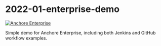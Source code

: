 # 2022-01-enterprise-demo

[![Anchore Enterprise](https://github.com/pvnovarese/2022-01-enterprise-demo/actions/workflows/anchore-enterprise.yaml/badge.svg)](https://github.com/pvnovarese/2022-01-enterprise-demo/actions/workflows/anchore-enterprise.yaml)

Simple demo for Anchore Enterprise, including both Jenkins and GitHub workflow examples.
